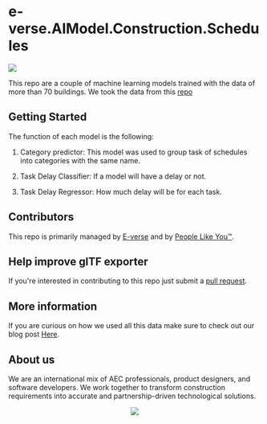 # e-verse.AIModel.Construction.Schedules

[<img src="https://us-east-1.console.aws.amazon.com/s3/object/everse.assets?region=us-east-1&bucketType=general&prefix=GithubReadme/BuildingsDataSets.png">](https://github.com/EverseDevelopment/e-verse.AIModel.Construction.Schedules/wiki)
<br/>

This repo are a couple of machine learning models trained with the data of more than 70 buildings. We took the data from this [repo](https://github.com/EverseDevelopment/Buildings.Historical.Data) </h3>
<br/>
 
## Getting Started

The function of each model is the following:

1. Category predictor: This model was used to group task of schedules into categories with the same name.

2. Task Delay Classifier: If a model will have a delay or not.

3. Task Delay Regressor: How much delay will be for each task.



## Contributors
This repo is primarily managed by [E-verse](https://www.e-verse.com/) and by [People Like You™](https://github.com/EverseDevelopment/e-verse.AIModel.Construction.Schedules/pulse).

## Help improve glTF exporter
If you're interested in contributing to this repo just submit a [pull request](https://github.com/EverseDevelopment/e-verse.AIModel.Construction.Schedules/pulls).

## More information
If you are curious on how we used all this data make sure to check out our blog post [Here](https://e-verse.com/blog-articles/).

## About us ##

We are an international mix of AEC professionals, product designers, and software developers. We work together to transform construction requirements into accurate and partnership-driven technological solutions.

<p align="center" width="100%">
    <a href="https://www.e-verse.com/">
    <img src="https://s3.amazonaws.com/everse.assets/GithubReadme/e-verse_logo_no+slogan.jpg" align="center">
    </a>
</p>
